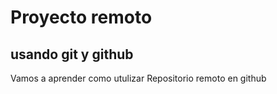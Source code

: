 # Proyecto remoto

## usando git y github

Vamos a aprender como utulizar Repositorio remoto en github
